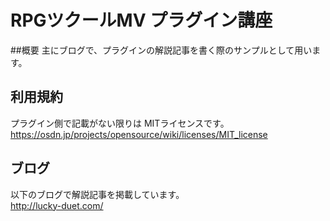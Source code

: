 # RPGツクールMV プラグイン講座
##概要
主にブログで、プラグインの解説記事を書く際のサンプルとして用います。

## 利用規約
プラグイン側で記載がない限りは MITライセンスです。  
https://osdn.jp/projects/opensource/wiki/licenses/MIT_license

## ブログ
以下のブログで解説記事を掲載しています。  
http://lucky-duet.com/

